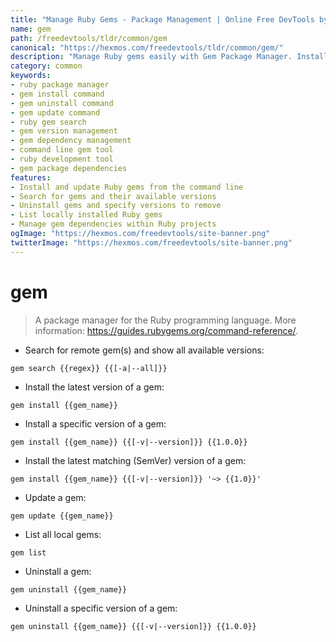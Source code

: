 ```yaml
---
title: "Manage Ruby Gems - Package Management | Online Free DevTools by Hexmos"
name: gem
path: /freedevtools/tldr/common/gem
canonical: "https://hexmos.com/freedevtools/tldr/common/gem/"
description: "Manage Ruby gems easily with Gem Package Manager. Install, update, uninstall, and search for gems efficiently. Free online tool, no registration required."
category: common
keywords:
- ruby package manager
- gem install command
- gem uninstall command
- gem update command
- ruby gem search
- gem version management
- gem dependency management
- command line gem tool
- ruby development tool
- gem package dependencies
features:
- Install and update Ruby gems from the command line
- Search for gems and their available versions
- Uninstall gems and specify versions to remove
- List locally installed Ruby gems
- Manage gem dependencies within Ruby projects
ogImage: "https://hexmos.com/freedevtools/site-banner.png"
twitterImage: "https://hexmos.com/freedevtools/site-banner.png"
---
```


# gem

> A package manager for the Ruby programming language.
> More information: <https://guides.rubygems.org/command-reference/>.

- Search for remote gem(s) and show all available versions:

`gem search {{regex}} {{[-a|--all]}}`

- Install the latest version of a gem:

`gem install {{gem_name}}`

- Install a specific version of a gem:

`gem install {{gem_name}} {{[-v|--version]}} {{1.0.0}}`

- Install the latest matching (SemVer) version of a gem:

`gem install {{gem_name}} {{[-v|--version]}} '~> {{1.0}}'`

- Update a gem:

`gem update {{gem_name}}`

- List all local gems:

`gem list`

- Uninstall a gem:

`gem uninstall {{gem_name}}`

- Uninstall a specific version of a gem:

`gem uninstall {{gem_name}} {{[-v|--version]}} {{1.0.0}}`
